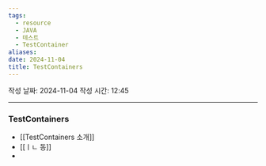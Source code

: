```yaml
---
tags:
  - resource
  - JAVA
  - 테스트
  - TestContainer
aliases: 
date: 2024-11-04
title: TestContainers
---
```


작성 날짜: 2024-11-04
작성 시간: 12:45

---

### TestContainers

- [[TestContainers 소개]]
- [[ㅣㄴ 동]]
- 